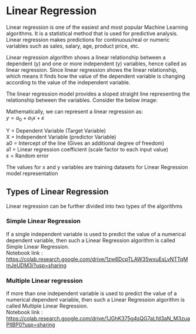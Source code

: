 # Linear Regression

Linear regression is one of the easiest and most popular Machine Learning algorithms. It is a statistical method that is used for predictive analysis. Linear regression makes predictions for continuous/real or numeric variables such as sales, salary, age, product price, etc.

Linear regression algorithm shows a linear relationship between a dependent (y) and one or more independent (y) variables, hence called as linear regression. Since linear regression shows the linear relationship, which means it finds how the value of the dependent variable is changing according to the value of the independent variable.

The linear regression model provides a sloped straight line representing the relationship between the variables. Consider the below image:


Mathematically, we can represent a linear regression as: <br>
$y = a_0 + a_1x + ε$ <br>

Y = Dependent Variable (Target Variable)<br>
X = Independent Variable (predictor Variable)<br>
a0 = Intercept of the line (Gives an additional degree of freedom)<br>
a1 = Linear regression coefficient (scale factor to each input value)<br>
ε = Random error

The values for x and y variables are training datasets for Linear Regression model representation
## Types of Linear Regression

Linear regression can be further divided into two types of the algorithms

### Simple Linear Regression
If a single independent variable is used to predict the value of a numerical dependent variable, then such a Linear Regression algorithm is called Simple Linear Regression.<br>
Notebook link : https://colab.research.google.com/drive/1zw6DcpTLAW35wxuEsLvNTTqMmJeUDM3i?usp=sharing
### Multiple Linear regression
If more than one independent variable is used to predict the value of a numerical dependent variable, then such a Linear Regression algorithm is called Multiple Linear Regression.
<br> Notebook link : https://colab.research.google.com/drive/1JGhK375g4sQG7aLfd3aN_M3zuaPlIBP0?usp=sharing <br>